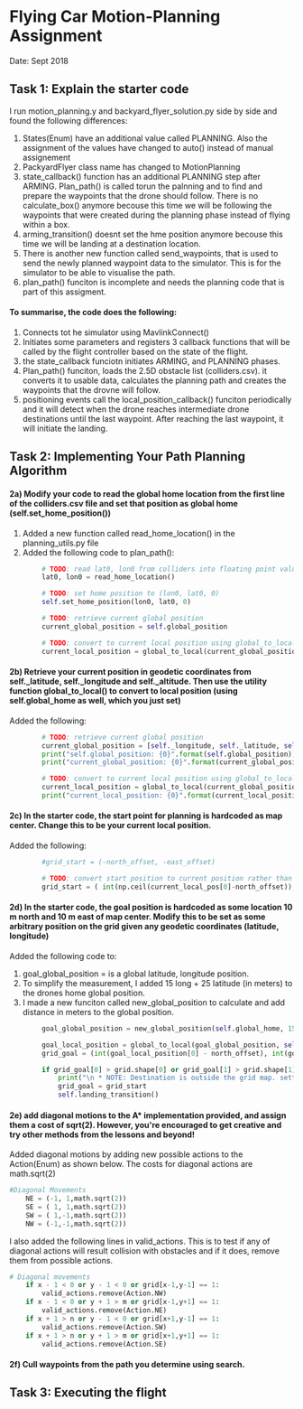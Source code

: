 # Flying Car Motion-Planning Assignment
Date: Sept 2018


## Task 1: Explain the starter code

I run motion_planning.y and backyard_flyer_solution.py side by side and found the following differences: 

1. States(Enum) have an additional value called PLANNING. Also the assignment of the values have changed to auto() instead of manual assignement 
2. PackyardFlyer class name has changed to MotionPlanning
3. state_callback() function has an additional PLANNING step after ARMING. Plan_path() is called torun the palnning and to find and prepare the waypoints that the drone should follow. 
There is no calculate_box() anymore becouse this time we will be following the waypoints that were created during the planning phase instead of flying within a box. 
4. arming_transition() doesnt set the hme position anymore becouse this time we will be landing at a destination location.
5. There is another new function called send_waypoints, that is used to send the newly planned waypoint data to the simulator. This is for the simulator to be able to visualise the path. 
6. plan_path() funciton is incomplete and needs the planning code that is part of this assigment. 


#### To summarise, the code does the following: 

1. Connects tot he simulator using MavlinkConnect()
2. Initiates some parameters and registers 3 callback functions that will be called by the flight controller based on the state of the flight. 
3. the state_callback funciotn initiates ARMING, and PLANNING phases. 
4. Plan_path() funciton, loads the 2.5D obstacle list (colliders.csv). it converts it to usable data, calculates the planning path and creates the waypoints that the drovne will follow. 
5. positioning events call the local_position_callback() funciton periodically and it will detect when the drone reaches  intermediate drone destinations until the last waypoint. After reaching the last waypoint, it will initiate the landing.


## Task 2: Implementing Your Path Planning Algorithm

#### 2a) Modify your code to read the global home location from the first line of the colliders.csv file and set that position as global home (self.set_home_position())

1. Added a new function called read_home_location() in the planning_utils.py file
2. Added the following code to plan_path():

```python
        # TODO: read lat0, lon0 from colliders into floating point values
        lat0, lon0 = read_home_location()

        # TODO: set home position to (lon0, lat0, 0)
        self.set_home_position(lon0, lat0, 0)

        # TODO: retrieve current global position
        current_global_position = self.global_position

        # TODO: convert to current local position using global_to_local()
        current_local_position = global_to_local(current_global_position, self.global_home)
```        

#### 2b) Retrieve your current position in geodetic coordinates from self._latitude, self._longitude and self._altitude. Then use the utility function global_to_local() to convert to local position (using self.global_home as well, which you just set)

Added the following: 

```python
        # TODO: retrieve current global position
        current_global_position = [self._longitude, self._latitude, self._altitude]
        print("self.global_position: {0}".format(self.global_position))
        print("current_global_position: {0}".format(current_global_position))

        # TODO: convert to current local position using global_to_local()
        current_local_position = global_to_local(current_global_position, self.global_home)
        print("current_local_position: {0}".format(current_local_position))
```        

#### 2c) In the starter code, the start point for planning is hardcoded as map center. Change this to be your current local position.

Added the following: 

```python
        #grid_start = (-north_offset, -east_offset)

        # TODO: convert start position to current position rather than map center
        grid_start = ( int(np.ceil(current_local_pos[0]-north_offset)), int(np.ceil(current_local_pos[1]-east_offset) )
```     

#### 2d) In the starter code, the goal position is hardcoded as some location 10 m north and 10 m east of map center. Modify this to be set as some arbitrary position on the grid given any geodetic coordinates (latitude, longitude)

Added the following code to:
1. goal_global_position = is a global latitude, longitude position. 
2. To simplify the measurement, I added 15 long + 25 latitude (in meters) to the drones home global position. 
2. I made a new funciton called new_global_position to calculate and add distance in meters to the global position.

```python
        goal_global_position = new_global_position(self.global_home, 15, 25) #adding 15 x 25 meters to the global_home position. 

        goal_local_position = global_to_local(goal_global_position, self.global_home)
        grid_goal = (int(goal_local_position[0] - north_offset), int(goal_local_position[1] - east_offset))

        if grid_goal[0] > grid.shape[0] or grid_goal[1] > grid.shape[1] or grid_goal[0] < 0 or grid_goal[1] < 0:
            print("\n * NOTE: Destination is outside the grid map. setting it back to start ")
            grid_goal = grid_start
            self.landing_transition()
```   



#### 2e) add diagonal motions to the A* implementation provided, and assign them a cost of sqrt(2). However, you're encouraged to get creative and try other methods from the lessons and beyond!

Added diagonal motions by adding new possible actions to the Action(Enum) as shown below. The costs for diagonal actions are math.sqrt(2)

```python
#Diagonal Movements
    NE = (-1, 1,math.sqrt(2))
    SE = ( 1, 1,math.sqrt(2))
    SW = ( 1,-1,math.sqrt(2))
    NW = (-1,-1,math.sqrt(2))
``` 

I also added the following lines in valid_actions. This is to test if any of diagonal actions will result collision with obstacles and if it does, remove them from possible actions. 

```python
# Diagonal movements
    if x - 1 < 0 or y - 1 < 0 or grid[x-1,y-1] == 1:
        valid_actions.remove(Action.NW)
    if x - 1 < 0 or y + 1 > m or grid[x-1,y+1] == 1:
        valid_actions.remove(Action.NE)
    if x + 1 > n or y - 1 < 0 or grid[x+1,y-1] == 1:
        valid_actions.remove(Action.SW)
    if x + 1 > n or y + 1 > m or grid[x+1,y+1] == 1:
        valid_actions.remove(Action.SE)
```        


#### 2f) Cull waypoints from the path you determine using search.




## Task 3: Executing the flight





